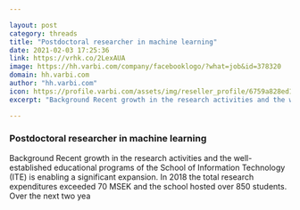 ```yaml
---

layout: post
category: threads
title: "Postdoctoral researcher in machine learning"
date: 2021-02-03 17:25:36
link: https://vrhk.co/2LexAUA
image: https://hh.varbi.com/company/facebooklogo/?what=job&id=378320
domain: hh.varbi.com
author: "hh.varbi.com"
icon: https://profile.varbi.com/assets/img/reseller_profile/6759a828ed139c26bae14f65f3e4bbec.ico
excerpt: "Background Recent growth in the research activities and the well-established educational programs of the School of Information Technology (ITE) is enabling a significant expansion. In 2018 the total research expenditures exceeded 70 MSEK and the school hosted over 850 students. Over the next two yea"

---
```


### Postdoctoral researcher in machine learning

Background Recent growth in the research activities and the well-established educational programs of the School of Information Technology (ITE) is enabling a significant expansion. In 2018 the total research expenditures exceeded 70 MSEK and the school hosted over 850 students. Over the next two yea